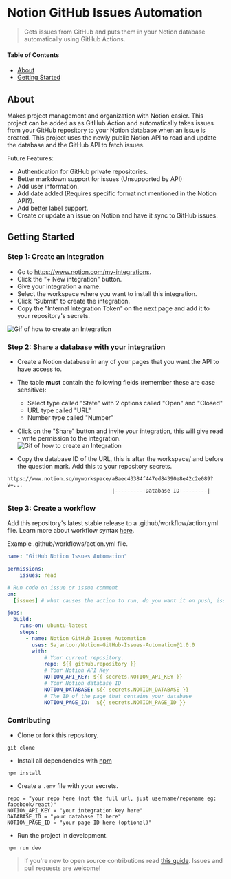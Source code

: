 # Notion GitHub Issues Automation
> Gets issues from GitHub and puts them in your Notion database automatically using GitHub Actions.

#### Table of Contents
* [About](#About)
* [Getting Started](#Getting-Started)

## About 
Makes project management and organization with Notion easier. This project can be added as as GitHub Action and automatically takes issues from your GitHub repository to your Notion database when an issue is created. This project uses the newly public Notion API to read and update the database and the GitHub API to fetch issues.

Future Features:
 * Authentication for GitHub private repositories. 
 * Better markdown support for issues (Unsupported by API)
 * Add user information.
 * Add date added (Requires specific format not mentioned in the Notion API?).
 * Add better label support.
 * Create or update an issue on Notion and have it sync to GitHub issues. 


## Getting Started

### Step 1: Create an Integration
* Go to https://www.notion.com/my-integrations.
* Click the "+ New integration" button.
* Give your integration a name.
* Select the workspace where you want to install this integration. 
* Click "Submit" to create the integration. 
* Copy the "Internal Integration Token" on the next page and add it to your repository's secrets.  

![Gif of how to create an Integration](https://files.readme.io/2ec137d-093ad49-create-integration.gif "Gif of how to create an Integration")


### Step 2: Share a database with your integration
* Create a Notion database in any of your pages that you want the API to have access to. 
* The table **must** contain the following fields (remember these are case sensitive): 
    *  Select type called "State" with 2 options called "Open" and "Closed"
    *  URL type called "URL" 
    *  Number type called "Number"
* Click on the "Share" button and invite your integration, this will give read - write permission to the integration. 
![Gif of how to create an Integration](https://files.readme.io/0a267dd-share-database-with-integration.gif "Gif of how to create an Integration")

* Copy the database ID of the URL, this is after the workspace/ and before the question mark. Add this to your repository secrets.
```
https://www.notion.so/myworkspace/a8aec43384f447ed84390e8e42c2e089?v=...
                                  |--------- Database ID --------|
```

### Step 3: Create a workflow
Add this repository's latest stable release to a .github/workflow/action.yml file. Learn more about workflow syntax [here](https://docs.github.com/en/actions/reference/workflow-syntax-for-github-actions). 


Example .github/workflows/action.yml file.
```yml
name: "GitHub Notion Issues Automation"

permissions:
    issues: read

# Run code on issue or issue comment
on: 
  [issues] # what causes the action to run, do you want it on push, issue, etc.

jobs:
  build:
    runs-on: ubuntu-latest
    steps:
      - name: Notion GitHub Issues Automation
        uses: Sajantoor/Notion-GitHub-Issues-Automation@1.0.0
        with:
            # Your current repository.
            repo: ${{ github.repository }} 
            # Your Notion API Key
            NOTION_API_KEY: ${{ secrets.NOTION_API_KEY }}
            # Your Notion database ID
            NOTION_DATABASE: ${{ secrets.NOTION_DATABASE }}
            # The ID of the page that contains your database
            NOTION_PAGE_ID:  ${{ secrets.NOTION_PAGE_ID }}
```

### Contributing

* Clone or fork this repository.
```
git clone
```

* Install all dependencies with [npm](https://nodejs.org/)
```
npm install
```

* Create a `.env` file with your secrets. 

```
repo = "your repo here (not the full url, just username/reponame eg: facebook/react)"
NOTION_API_KEY = "your integration key here"
DATABASE_ID = "your database ID here"
NOTION_PAGE_ID = "your page ID here (optional)"
```

* Run the project in development.
```
npm run dev
```

> If you're new to open source contributions read [this guide](https://opensource.guide/how-to-contribute/). Issues and pull requests are welcome!
